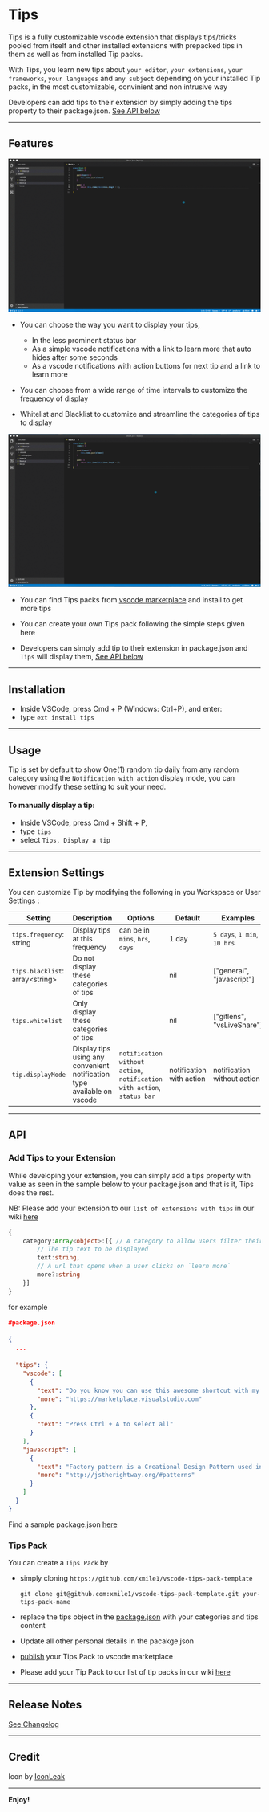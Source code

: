 # Tips
Tips is a fully customizable vscode extension that displays tips/tricks pooled from itself and other installed extensions with prepacked tips in them as well as from installed Tip packs.

With Tips, you learn new tips about `your editor`, `your extensions`, `your frameworks`, `your languages` and `any subject` depending on your installed Tip packs, in the most customizable, convinient and non intrusive way

Developers can add tips to their extension by simply adding the tips property to their package.json. [See API below](#api)

---
## Features

![tips-demo](https://github.com/xmile1/tips/blob/development/images/tips-demo.gif "Tips Demo")

* You can choose the way you want to display your tips, 

    * In the less prominent status bar
    * As a simple vscode notifications with a link to learn more that auto hides after some seconds
    * As a vscode notifications with action buttons for next tip and a link to learn more

* You can choose from a wide range of time intervals to customize the frequency of display

* Whitelist and Blacklist to customize and streamline the categories of tips to display

![tips-settings-demo](https://github.com/xmile1/tips/blob/development/images/tips-settings-demo.gif "Tips settings demo")

* You can find Tips packs from [vscode marketplace](https://marketplace.visualstudio.com/) and install to get more tips

* You can create your own Tips pack following the simple steps given here

* Developers can simply add tip to their extension in package.json and `Tips` will display them, [See API below](#api)

---
## Installation

* Inside VSCode, press Cmd + P (Windows: Ctrl+P), and enter:
* type `ext install tips`

---
## Usage

Tip is set by default to show One(1) random tip daily from any random category using the `Notification with action` display mode, you can however modify these setting to suit your need.

#### To manually display a tip:
* Inside VSCode, press Cmd + Shift + P,
* type `tips`
* select `Tips, Display a tip`



---
## Extension Settings

You can customize Tip by modifying the following in you Workspace or User Settings :

Setting | Description | Options | Default | Examples |
--- | --- | --- | --- | --- |
|`tips.frequency`: string| Display tips at this frequency | can be in `mins`, `hrs`, `days` | 1 day | `5 days`, `1 min`, `10 hrs` |
| `tips.blacklist`: array\<string\> | Do not display these categories of tips | | nil | ["general", "javascript"] |
| `tips.whitelist`| Only display these categories of tips | | nil | ["gitlens", "vsLiveShare"] |
| `tip.displayMode`| Display tips using any convenient notification type available on vscode | `notification without action`, `notification with action`, `status bar` | notification with action | notification without action |

---

## API

### Add Tips to your Extension
While developing your extension, you can simply add a tips property with value as seen in the sample below to your package.json and that is it, Tips does the rest.

NB: Please add your extension to our `list of extensions with tips` in our wiki [here](https://github.com/xmile1/tips/wiki/VSCode-Extensions-with-Tips)


```ts
{
    category:Array<object>:[{ // A category to allow users filter their tips
        // The tip text to be displayed
        text:string,
        // A url that opens when a user clicks on `learn more`
        more?:string
    }]
}
```

for example

```json
#package.json

{
  ...

  "tips": {
    "vscode": [
      {
        "text": "Do you know you can use this awesome shortcut with my extension?",
        "more": "https://marketplace.visualstudio.com"
      },
      {
        "text": "Press Ctrl + A to select all"
      }
    ],
    "javascript": [
      {
        "text": "Factory pattern is a Creational Design Pattern used in javascript ",
        "more": "http://jstherightway.org/#patterns"
      }
    ]
  }
}
```

Find a sample package.json [here](https://github.com/xmile1/vscode-tips-pack-template/blob/master/package.json)

### Tips Pack
You can create a `Tips Pack` by 

* simply cloning `https://github.com/xmile1/vscode-tips-pack-template`

    ```
    git clone git@github.com:xmile1/vscode-tips-pack-template.git your-tips-pack-name
    ```
* replace the tips object in the [package.json](https://github.com/xmile1/vscode-tips-pack-template/blob/master/package.json) with your categories and tips content
* Update all other personal details in the pacakge.json
* [publish](https://code.visualstudio.com/docs/extensions/publish-extension) your Tips Pack to vscode marketplace
* Please add your Tip Pack to our list of tip packs in our wiki [here](https://github.com/xmile1/tips/wiki/Tips-Pack-List)


---
## Release Notes

[See Changelog](https://github.com/xmile1/vscode-tips/blob/master/CHANGELOG.md)

---
## Credit

Icon by [IconLeak](http://iconleak.com)

---

**Enjoy!**
